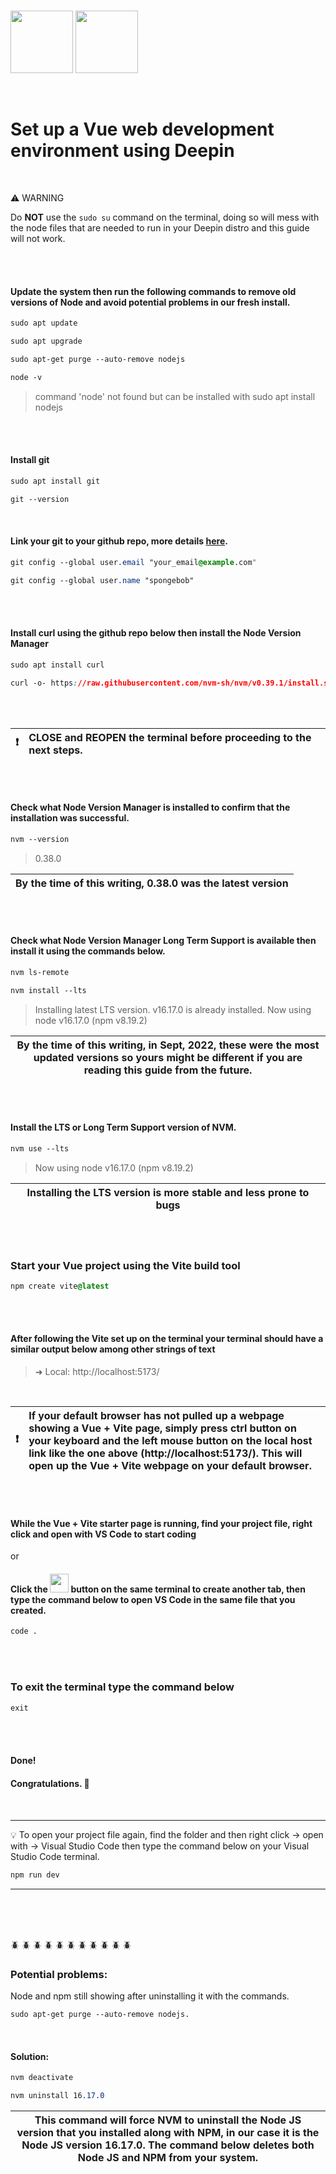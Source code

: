 <br />
<p float="left">
<img src="https://user-images.githubusercontent.com/42762293/191895178-349dce0b-2f58-4edb-8494-575e98ac8a7d.svg" width="100" height="100"> <img src="https://user-images.githubusercontent.com/42762293/191897198-d3dc5a76-ae9b-46f8-bf33-087f6f27e591.svg" width="100" height="100">
</p>


<br />


# Set up a Vue web development environment using Deepin

<br />

 :warning: WARNING          


Do **NOT** use the ```sudo su``` command on the terminal, doing so will mess with the node files that are needed to run in your Deepin distro
and this guide will not work.


<br />
<br />

#### Update the system then run the following commands to remove old versions of Node and avoid potential problems in our fresh install.

```css
sudo apt update
```

```css
sudo apt upgrade
```

```css
sudo apt-get purge --auto-remove nodejs
```

```css
node -v
```

 > command 'node' not found but can be installed with sudo apt install nodejs


<br />
<br />


#### Install git
```css
sudo apt install git
```

```css
git --version
```

<br />

#### Link your git to your github repo, more details [here](https://www.atlassian.com/git/tutorials/setting-up-a-repository/git-config).

```css
git config --global user.email "your_email@example.com"
```

```css
git config --global user.name "spongebob"
```


<br />
<br />

#### Install curl using the github repo below then install the Node Version Manager

```css
sudo apt install curl
```

```css
curl -o- https://raw.githubusercontent.com/nvm-sh/nvm/v0.39.1/install.sh | bash
```



<br />
<br />



| :exclamation:    | CLOSE and REOPEN the terminal before proceeding to the next steps.|
|---------------|:------------------------|

<br />
<br />

#### Check what Node Version Manager is installed to confirm that the installation was successful.
```css
nvm --version
```

> 0.38.0

| By the time of this writing, 0.38.0 was the latest version  |
|-----------------------------------------|

<br />
<br />



#### Check what Node Version Manager Long Term Support is available then install it using the commands below.
```css
nvm ls-remote
```

```css
nvm install --lts
```

> Installing latest LTS version.
> v16.17.0 is already installed.
> Now using node v16.17.0 (npm v8.19.2)


| By the time of this writing, in Sept, 2022, these were the most updated versions so yours might be different if you are reading this guide from the future. |
|-----------------------------------------|

<br />
<br />

#### Install the LTS or Long Term Support version of NVM.

```css
nvm use --lts
```

> Now using node v16.17.0 (npm v8.19.2)

| Installing the LTS version is more stable and less prone to bugs |
|-----------------------------------------|

<br />
<br />


### Start your Vue project using the Vite build tool
```css
npm create vite@latest
```
<br />
<br />

#### After following the Vite set up on the terminal your terminal should have a similar output below among other strings of text

> ➜ Local: http://localhost:5173/

<br />

   


| :exclamation:    | If your default browser has not pulled up a webpage showing a Vue + Vite page, simply press ctrl button on your keyboard and the left mouse button on the local host link like the one above (http://localhost:5173/). This will open up the Vue + Vite webpage on your default browser.|
|---------------|:------------------------|

<br />
<br />

#### While the Vue + Vite starter page is running, find your project file, right click and open with VS Code to start coding

or

#### Click the  <img src="https://user-images.githubusercontent.com/42762293/191899713-7d986d32-8779-4d87-9f5c-f65528e75a90.svg" width="30" height="30">    button on the same terminal to create another tab, then type the command below to open VS Code in the same file that you created.
```css
code .
```
<br />
<br />

### To exit the terminal type the command below
```css
exit
```
<br />
<br />

#### Done!
#### Congratulations. :tada:

#### 

<br />

***


:bulb:    To open your project file again, find the folder and then right click -> open with -> Visual Studio Code then type the command below
on your Visual Studio Code terminal.

```css
npm run dev
``` 
***
<br />
<br />
<br />

:beetle: :beetle: :beetle: :beetle: :beetle: :beetle: :beetle: :beetle: :beetle: :beetle: :beetle:
### Potential problems: 

Node and npm still showing after uninstalling it with the commands. 

 ```css
sudo apt-get purge --auto-remove nodejs.
```
<br />

#### Solution: 
```css
nvm deactivate
```
```css
nvm uninstall 16.17.0 
```
| This command will force NVM to uninstall the Node JS version that you installed along with NPM, in our case it is the Node JS version 16.17.0. The command below deletes both Node JS and NPM from your system.|
|-----------------------------------------|
